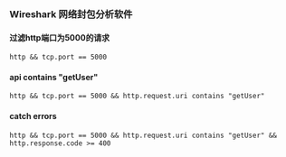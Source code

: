 ### Wireshark 网络封包分析软件
#### 过滤http端口为5000的请求
`http && tcp.port == 5000`

#### api contains "getUser"
`http && tcp.port == 5000 && http.request.uri contains "getUser"`

#### catch errors
`http && tcp.port == 5000 && http.request.uri contains "getUser" && http.response.code >= 400`